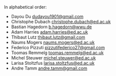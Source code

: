 In alphabetical order:

 - Dayou Du <dudayou1901@gmail.com>
 - Christophe Dubach <christophe.dubach@ed.ac.uk>
 - Bastian Hagedorn <b.hagedorn@wwu.de>
 - Adam Harries <adam.harries@ed.ac.uk>
 - Thibaut Lutz <thibaut.lutz@gmail.com>
 - Naums Mogers <naums.mogers@ed.ac.uk>
 - Federico Pizzuti <pizzutifederico27@gmail.com>
 - Toomas Remmelg <toomas.remmelg@ed.ac.uk>
 - Michel Steuwer <michel.steuwer@ed.ac.uk>
 - Larisa Stoltzfus <larisa.stoltzfus@ed.ac.uk>
 - Andre Tamm <andre.tamm@gmail.com>

